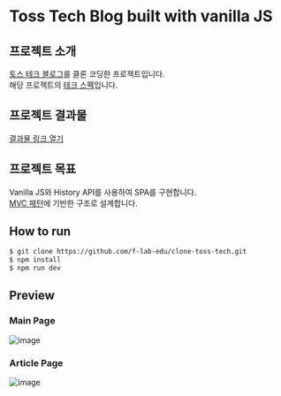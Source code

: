 # Toss Tech Blog built with vanilla JS

## 프로젝트 소개
[토스 테크 블로그](https://toss.tech/)를 클론 코딩한 프로젝트입니다.  
해당 프로젝트의 [테크 스펙](https://docs.google.com/document/d/1Mo0bxmFlvRBjjDsTF8LsH1OGRASzghsj9XOpNwGINEo/edit?usp=sharing)입니다.

## 프로젝트 결과물
[결과물 링크 열기](http://211.250.82.235:53000/)

## 프로젝트 목표
Vanilla JS와 History API를 사용하여 SPA를 구현합니다.  
[MVC 패턴](https://developer.mozilla.org/ko/docs/Glossary/MVC)에 기반한 구조로 설계합니다.  

## How to run

```bash
$ git clone https://github.com/f-lab-edu/clone-toss-tech.git
$ npm install
$ npm run dev
```

## Preview
### Main Page
![image](https://github.com/f-lab-edu/clone-toss-tech/assets/48908205/ac34d38a-ff7b-450a-af4e-c6e37030ff46)

### Article Page
![image](https://github.com/f-lab-edu/clone-toss-tech/assets/48908205/7cb35992-0cc6-4585-85cc-59d3e091819d)
